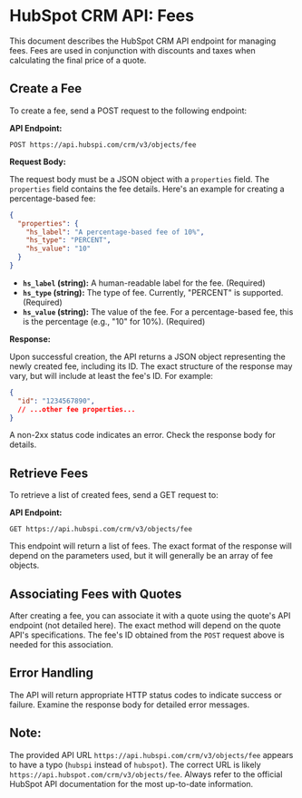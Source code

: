# HubSpot CRM API: Fees

This document describes the HubSpot CRM API endpoint for managing fees. Fees are used in conjunction with discounts and taxes when calculating the final price of a quote.

## Create a Fee

To create a fee, send a POST request to the following endpoint:

**API Endpoint:**

`POST https://api.hubspi.com/crm/v3/objects/fee`

**Request Body:**

The request body must be a JSON object with a `properties` field.  The `properties` field contains the fee details.  Here's an example for creating a percentage-based fee:

```json
{
  "properties": {
    "hs_label": "A percentage-based fee of 10%",
    "hs_type": "PERCENT",
    "hs_value": "10"
  }
}
```

* **`hs_label` (string):** A human-readable label for the fee.  (Required)
* **`hs_type` (string):** The type of fee.  Currently, "PERCENT" is supported.  (Required)
* **`hs_value` (string):** The value of the fee. For a percentage-based fee, this is the percentage (e.g., "10" for 10%). (Required)


**Response:**

Upon successful creation, the API returns a JSON object representing the newly created fee, including its ID.  The exact structure of the response may vary, but will include at least the fee's ID.  For example:


```json
{
  "id": "1234567890",
  // ...other fee properties...
}
```

A non-2xx status code indicates an error. Check the response body for details.

## Retrieve Fees

To retrieve a list of created fees, send a GET request to:

**API Endpoint:**

`GET https://api.hubspi.com/crm/v3/objects/fee`

This endpoint will return a list of fees.  The exact format of the response will depend on the parameters used, but it will generally be an array of fee objects.

## Associating Fees with Quotes

After creating a fee, you can associate it with a quote using the quote's API endpoint (not detailed here).  The exact method will depend on the quote API's specifications.  The fee's ID obtained from the `POST` request above is needed for this association.


## Error Handling

The API will return appropriate HTTP status codes to indicate success or failure.  Examine the response body for detailed error messages.


## Note:

The provided API URL `https://api.hubspi.com/crm/v3/objects/fee` appears to have a typo (`hubspi` instead of `hubspot`).  The correct URL is likely `https://api.hubspot.com/crm/v3/objects/fee`.  Always refer to the official HubSpot API documentation for the most up-to-date information.

